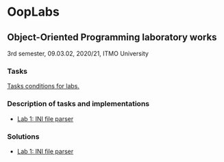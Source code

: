 # OopLabs
## Object-Oriented Programming laboratory works
3rd semester, 09.03.02, 2020/21, ITMO University


### Tasks
[Tasks conditions for labs.](https://www.notion.so/c67f6f2a1c684c45a4d23b1fee57ac1b)

### Description of tasks and implementations
* [Lab 1: INI file parser](https://github.com/annchous/OopLabs/blob/master/Tasks/IniParserLab1.md)

### Solutions
* [Lab 1: INI file parser](https://github.com/annchous/OopLabs/tree/master/IniParser)
